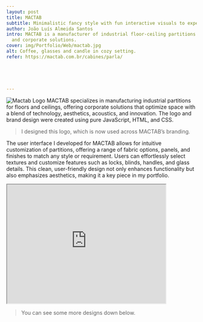 ```yaml
---
layout: post
title: MACTAB
subtitle: Minimalistic fancy style with fun interactive visuals to experiment with the product.
author: João Luís Almeida Santos
intro: MACTAB is a manufacturer of industrial floor-ceiling partitions
  and corporate solutions.
cover: img/Portfolio/Web/mactab.jpg
alt: Coffee, glasses and candle in cozy setting.
refer: https://mactab.com.br/cabines/parla/





---
```


<style>.post-parallax {
	width: 100%;
	height: 60vh;
	overflow: hidden;
  	background-repeat: no-repeat;
	background-attachment: fixed;
	background-position: center;"
	background-size: 60%;
}
</style>

![Mactab Logo](https://mactab.com.br/wp-content/uploads/2023/11/logo-mactab-novo.png)
MACTAB specializes in manufacturing industrial partitions for floors and ceilings, offering corporate solutions that optimize space with a blend of technology, aesthetics, acoustics, and innovation. The logo and brand design were created using pure JavaScript, HTML, and CSS.
>   I designed this logo, which is now used across MACTAB’s branding.

The user interface I developed for MACTAB allows for
intuitive customization of partitions, offering a
range of fabric options, panels, and finishes to
match any style or requirement. Users can
effortlessly select textures and customize
features such as locks, blinds, handles, and glass
details. This clean, user-friendly design not only
enhances functionality but also emphasizes aesthetics,
making it a key piece in my portfolio.

<iframe width="420" height="315"
src="https://www.youtube.com/embed/OFG6XV8jaBE">
</iframe>

> You can see some more designs down below.


<div class="post-parallax" style="background-image: url('../img/Portfolio/Web/Mactab/1.jpg');"></div>

<div class="post-parallax" style=" background-image: url('../img/Portfolio/Web/Mactab/2.png');"></div>
